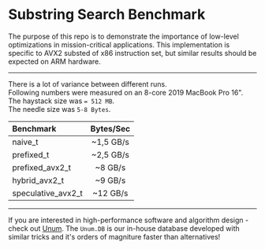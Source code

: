 # Substring Search Benchmark

The purpose of this repo is to demonstrate the importance of low-level optimizations in mission-critical applications.
This implementation is specific to AVX2 substed of x86 instruction set, but similar results should be expected on ARM hardware.

---

There is a lot of variance between different runs.<br/>
Following numbers were measured on an 8-core 2019 MacBook Pro 16".<br/>
The haystack size was `= 512 MB`.<br/>
The needle size was `5-8 Bytes`.<br/>

| Benchmark          | Bytes/Sec |
| :----------------- | :-------: |
| naive_t            | ~1,5 GB/s |
| prefixed_t         | ~2,5 GB/s |
| prefixed_avx2_t    |  ~8 GB/s  |
| hybrid_avx2_t      |  ~9 GB/s  |
| speculative_avx2_t | ~12 GB/s  |

---

If you are interested in high-performance software and algorithm design - check out [Unum](https://unum.xyz).
The `Unum.DB` is our in-house database developed with similar tricks and it's orders of magniture faster than alternatives!
